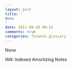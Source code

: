 ```yaml
---
layout: post
title: "
None
"
date: 2011-08-28 00:14
comments: true
categories: finance glossary
---
```


None


IAN: Indexed Amortizing Notes

